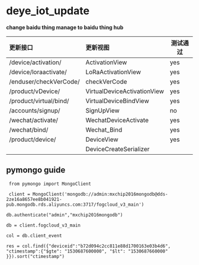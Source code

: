 # deye_iot_update
**change baidu thing manage to baidu thing hub**

|更新接口|更新视图|测试通过|
|:------|:------|------|
|/device/activation/|ActivationView|yes|
|/device/loraactivate/|LoRaActivationView|yes|
|/enduser/checkVerCode/|checkVerCode|yes|
|/product/vDevice/|VirtualDeviceActivationView|yes|
|/product/virtual/bind/|VirtualDeviceBindView|yes|
|/accounts/signup/|SignUpView|no|
|/wechat/activate/|WechatDeviceActivate|yes|
|/wechat/bind/|Wechat_Bind|yes|
|/product/device/|DeviceView|yes|
||DeviceCreateSerializer|

## pymongo guide

```
 from pymongo import MongoClient
 
 client = MongoClient('mongodb://admin:mxchip2016mongodb@dds-2ze16a8657ee8b041921-
pub.mongodb.rds.aliyuncs.com:3717/fogcloud_v3_main')   

db.authenticate("admin","mxchip2016mongodb")

db = client.fogcloud_v3_main                                                      
                                                                                          
col = db.client_event

res = col.find({"deviceid":"b72d094c2cc811e88d1700163e03b4d6", "ctimestamp":{"$gte": "1530687600000", "$lt": "1530687660000" }}).sort("ctimestamp")
